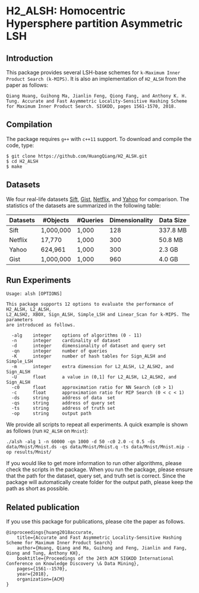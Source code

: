 # H2_ALSH: Homocentric Hypersphere partition Asymmetric LSH

## Introduction

This package provides several LSH-base schemes for ```k-Maximum Inner Product Search (k-MIPS)```. It is also an implementation of ```H2_ALSH``` from the paper as follows:
```
Qiang Huang, Guihong Ma, Jianlin Feng, Qiong Fang, and Anthony K. H. Tung. Accurate and Fast Asymmetric Locality-Sensitive Hashing Scheme for Maximum Inner Product Search. SIGKDD, pages 1561-1570, 2018.
```

## Compilation

The package requires ```g++``` with ```c++11``` support. To download and compile the code, type:
```
$ git clone https://github.com/HuangQiang/H2_ALSH.git
$ cd H2_ALSH
$ make
```

## Datasets

We four real-life datasets [Sift](https://drive.google.com/open?id=1dAFbjQWoBIAW30lGzTXaf_w7DxBSUzoN), [Gist](https://drive.google.com/open?id=1r1rsSm6-IdWX2-8eFJkChFfP0Ej7TYM4), [Netflix](https://drive.google.com/open?id=1bJQftqxlC8u4ijDf5gpEnw1tJE2nLfoG), and [Yahoo](https://drive.google.com/open?id=18k0ISgjtQhHHqoGi8A96Fm-Q2gX_jxgw) for comparison. The statistics of the datasets are summarized in the following table:

| Datasets | #Objects | #Queries | Dimensionality | Data Size |
| -------- | -------- | -------- | --------       | --------  |
| Sift     | 1,000,000 | 1,000  | 128 | 337.8 MB  |
| Netflix  | 17,770    | 1,000  | 300 | 50.8 MB   |
| Yahoo    | 624,961   | 1,000  | 300 | 2.3 GB    |
| Gist     | 1,000,000 | 1,000  | 960 | 4.0 GB    |

## Run Experiments

```
Usage: alsh [OPTIONS]

This package supports 12 options to evaluate the performance of H2_ALSH, L2_ALSH, 
L2_ALSH2, XBOX, Sign_ALSH, Simple_LSH and Linear_Scan for k-MIPS. The parameters 
are introduced as follows.

  -alg    integer    options of algorithms (0 - 11)
  -n      integer    cardinality of dataset
  -d      integer    dimensionality of dataset and query set
  -qn     integer    number of queries
  -K      integer    number of hash tables for Sign_ALSH and Simple_LSH
  -m      integer    extra dimension for L2_ALSH, L2_ALSH2, and Sign_ALSH
  -U      float      a value in (0,1] for L2_ALSH, L2_ALSH2, and Sign_ALSH
  -c0     float      approximation ratio for NN Search (c0 > 1)
  -c      float      approximation ratio for MIP Search (0 < c < 1)
  -ds     string     address of data  set
  -qs     string     address of query set
  -ts     string     address of truth set
  -op     string     output path
```

We provide all scripts to repeat all experiments. A quick example is shown as follows (run ```H2_ALSH``` on ```Mnist```):
```
./alsh -alg 1 -n 60000 -qn 1000 -d 50 -c0 2.0 -c 0.5 -ds data/Mnist/Mnist.ds -qs data/Mnist/Mnist.q -ts data/Mnist/Mnist.mip -op results/Mnist/
```

If you would like to get more information to run other algorithms, please check the scripts in the package. When you run the package, please ensure that the path for the dataset, query set, and truth set is correct. Since the package will automatically create folder for the output path, please keep the path as short as possible. 


## Related publication

If you use this package for publications, please cite the paper as follows.
```
@inproceedings{huang2018accurate,
    title={Accurate and Fast Asymmetric Locality-Sensitive Hashing Scheme for Maximum Inner Product Search}
    author={Huang, Qiang and Ma, Guihong and Feng, Jianlin and Fang, Qiong and Tung, Anthony KH},
    booktitle={Proceedings of the 24th ACM SIGKDD International Conference on Knowledge Discovery \& Data Mining},
    pages={1561--1570},
    year={2018},
    organization={ACM}
}
```
